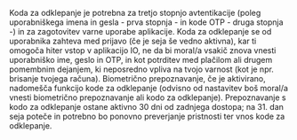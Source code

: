 Koda za odklepanje je potrebna za tretjo stopnjo avtentikacije (poleg uporabniškega imena in gesla - prva stopnja - in kode OTP - druga stopnja -) in za zagotovitev varne uporabe aplikacije. Koda za odklepanje se od uporabnika zahteva med prijavo (če je seja še vedno aktivna), kar ti omogoča hiter vstop v aplikacijo IO, ne da bi moral/a vsakič znova vnesti uporabniško ime, geslo in OTP, in kot potrditev med plačilom ali drugem pomembnim dejanjem, ki neposredno vpliva na tvojo varnost (kot je npr. brisanje tvojega računa).
Biometrično prepoznavanje, če je aktivirano, nadomešča funkcijo kode za odklepanje (odvisno od nastavitev boš moral/a vnesti biometrično prepoznavanje ali kodo za odklepanje).
Prepoznavanje s kodo za odklepanje ostane aktivno 30 dni od zadnjega dostopa; na 31. dan seja poteče in potrebno bo ponovno preverjanje pristnosti ter vnos kode za odklepanje.
